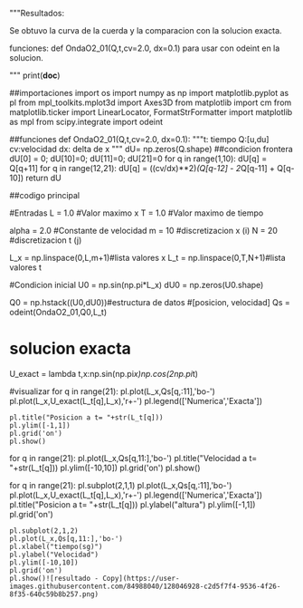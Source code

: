 """Resultados:

Se obtuvo la curva de la cuerda y la comparacion
con la solucion exacta.


funciones:
def OndaO2_01(Q,t,cv=2.0, dx=0.1)
para usar con odeint en la solucion.



"""
print(__doc__)

##importaciones
import os
import numpy as np
import matplotlib.pyplot as pl
from mpl_toolkits.mplot3d import Axes3D
from matplotlib import cm
from matplotlib.ticker import LinearLocator, FormatStrFormatter
import matplotlib as mpl
from scipy.integrate import odeint

##funciones
def OndaO2_01(Q,t,cv=2.0, dx=0.1):
    """t: tiempo Q:[u,du] cv:velocidad dx: delta de x
    """
    dU= np.zeros(Q.shape)
    ##condicion frontera
    dU[0] = 0; dU[10]=0; dU[11]=0; dU[21]=0
    for q in range(1,10):
        dU[q] = Q[q+11]
    for q in range(12,21):
        dU[q] = ((cv/dx)**2)*(Q[q-12] - 2*Q[q-11] + Q[q-10])
    return dU


##codigo principal

#Entradas
L = 1.0 #Valor maximo x
T = 1.0 #Valor maximo de tiempo

alpha = 2.0 #Constante de velocidad
m = 10 #discretizacion x (i)
N = 20 #discretizacion t (j)

L_x = np.linspace(0,L,m+1)#lista valores x
L_t = np.linspace(0,T,N+1)#lista valores t

#Condicion inicial
U0 = np.sin(np.pi*L_x)
dU0 = np.zeros(U0.shape)

Q0 = np.hstack((U0,dU0))#estructura de datos
                        #[posicion, velocidad]
Qs = odeint(OndaO2_01,Q0,L_t)

# solucion exacta

U_exact = lambda t,x:np.sin(np.pi*x)*np.cos(2*np.pi*t)

#visualizar
for q in range(21):
    pl.plot(L_x,Qs[q,:11],'bo-')
    pl.plot(L_x,U_exact(L_t[q],L_x),'r+-')
    pl.legend(['Numerica','Exacta'])
    
    pl.title("Posicion a t= "+str(L_t[q]))
    pl.ylim([-1,1])
    pl.grid('on')
    pl.show()

for q in range(21):
    pl.plot(L_x,Qs[q,11:],'bo-')
    pl.title("Velocidad a t= "+str(L_t[q]))
    pl.ylim([-10,10])
    pl.grid('on')
    pl.show()

for q in range(21):
    pl.subplot(2,1,1)
    pl.plot(L_x,Qs[q,:11],'bo-')
    pl.plot(L_x,U_exact(L_t[q],L_x),'r+-')
    pl.legend(['Numerica','Exacta'])
    pl.title("Posicion a t= "+str(L_t[q]))
    pl.ylabel("altura")
    pl.ylim([-1,1])
    pl.grid('on')

    pl.subplot(2,1,2)
    pl.plot(L_x,Qs[q,11:],'bo-')
    pl.xlabel("tiempo(sg)")
    pl.ylabel("Velocidad")
    pl.ylim([-10,10])
    pl.grid('on')
    pl.show()![resultado - Copy](https://user-images.githubusercontent.com/84988040/128046928-c2d5f7f4-9536-4f26-8f35-640c59b8b257.png)
